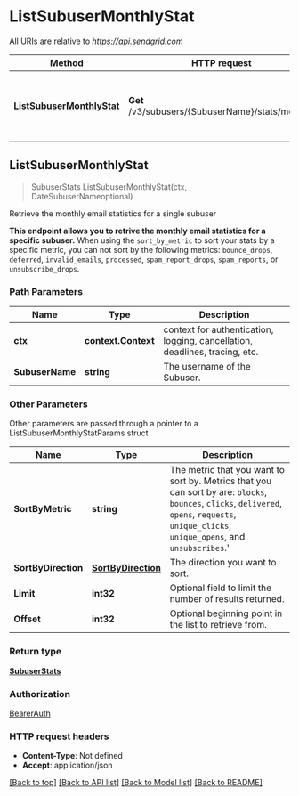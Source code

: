 # ListSubuserMonthlyStat

All URIs are relative to *https://api.sendgrid.com*

Method | HTTP request | Description
------------- | ------------- | -------------
[**ListSubuserMonthlyStat**](ListSubuserMonthlyStat.md#ListSubuserMonthlyStat) | **Get** /v3/subusers/{SubuserName}/stats/monthly | Retrieve the monthly email statistics for a single subuser



## ListSubuserMonthlyStat

> SubuserStats ListSubuserMonthlyStat(ctx, DateSubuserNameoptional)

Retrieve the monthly email statistics for a single subuser

**This endpoint allows you to retrive the monthly email statistics for a specific subuser.**  When using the `sort_by_metric` to sort your stats by a specific metric, you can not sort by the following metrics: `bounce_drops`, `deferred`, `invalid_emails`, `processed`, `spam_report_drops`, `spam_reports`, or `unsubscribe_drops`.

### Path Parameters


Name | Type | Description
------------- | ------------- | -------------
**ctx** | **context.Context** | context for authentication, logging, cancellation, deadlines, tracing, etc.
**SubuserName** | **string** | The username of the Subuser.

### Other Parameters

Other parameters are passed through a pointer to a ListSubuserMonthlyStatParams struct


Name | Type | Description
------------- | ------------- | -------------
**SortByMetric** | **string** | The metric that you want to sort by. Metrics that you can sort by are: `blocks`, `bounces`, `clicks`, `delivered`, `opens`, `requests`, `unique_clicks`, `unique_opens`, and `unsubscribes`.'
**SortByDirection** | [**SortByDirection**](SortByDirectionSortByDirection.md) | The direction you want to sort.
**Limit** | **int32** | Optional field to limit the number of results returned.
**Offset** | **int32** | Optional beginning point in the list to retrieve from.

### Return type

[**SubuserStats**](SubuserStats.md)

### Authorization

[BearerAuth](../README.md#BearerAuth)

### HTTP request headers

- **Content-Type**: Not defined
- **Accept**: application/json

[[Back to top]](#) [[Back to API list]](../README.md#documentation-for-api-endpoints)
[[Back to Model list]](../README.md#documentation-for-models)
[[Back to README]](../README.md)


